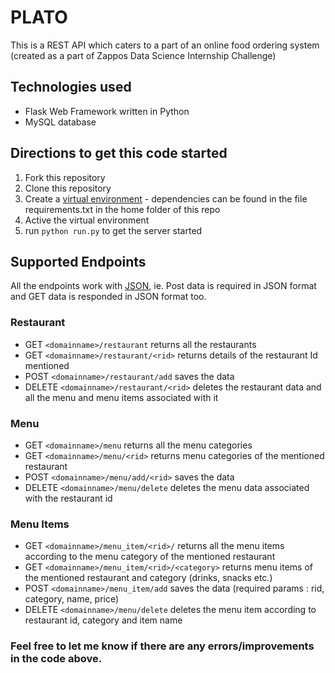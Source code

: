 # PLATO
This is a REST API which caters to a part of an online food ordering system
(created as a part of Zappos Data Science Internship Challenge)

## Technologies used
- Flask Web Framework written in Python 
- MySQL database

## Directions to get this code started
1. Fork this repository
2. Clone this repository
3. Create a [virtual environment](http://docs.python-guide.org/en/latest/dev/virtualenvs/) - dependencies can be found in the file requirements.txt in the home folder of this repo
4. Active the virtual environment
5. run `python run.py` to get the server started

## Supported Endpoints
All the endpoints work with [JSON](https://www.wired.com/2010/02/get_started_with_json/), ie. Post data is required in JSON format and GET data is responded in JSON format too. 

### Restaurant
- GET `<domainname>/restaurant` returns all the restaurants
- GET `<domainname>/restaurant/<rid>` returns details of the restaurant Id mentioned
- POST `<domainname>/restaurant/add` saves the data 
- DELETE `<domainname>/restaurant/<rid>` deletes the restaurant data and all the menu and menu items associated with it

### Menu
- GET `<domainname>/menu` returns all the menu categories
- GET `<domainname>/menu/<rid>` returns menu categories of the mentioned restaurant
- POST `<domainname>/menu/add/<rid>` saves the data 
- DELETE `<domainname>/menu/delete` deletes the menu data associated with the restaurant id

### Menu Items
- GET `<domainname>/menu_item/<rid>/` returns all the menu items according to the menu category of the mentioned restaurant
- GET `<domainname>/menu_item/<rid>/<category>` returns menu items of the mentioned restaurant and category (drinks, snacks etc.)
- POST `<domainname>/menu_item/add` saves the data (required params : rid, category, name, price)
- DELETE `<domainname>/menu/delete` deletes the menu item according to restaurant id, category and item name 

### Feel free to let me know if there are any errors/improvements in the code above. 
